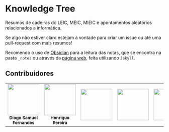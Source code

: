 # Knowledge Tree
Resumos de cadeiras do LEIC, MEIC, MIEIC e apontamentos aleatórios relacionados a informática.

Se algo não estiver claro estejam à vontade para criar um issue ou até uma pull-request com mais resumos!

Recomendo o uso de [Obsidian](https://obsidian.md/) para a leitura das notas, que se encontra na pasta `_notes` ou através da [página web](https://samuuuh.github.io/knowledge-tree), feita utilizando `Jekyll`.

## Contribuidores
<table>
  <tr>
    <td align="center">
        <a href="https://github.com/Samuuuh">
        <img src="https://avatars.githubusercontent.com/u/45127751" width="100px;" alt=""/><br />
        <sub><b>Diogo Samuel<br />Fernandes</b></sub></a>
    </td>
    <td align="center">
        <a href="https://github.com/GodAnri">
        <img src="https://avatars.githubusercontent.com/u/46387500" width="100px;" alt=""/><br />
        <sub><b>Henrique Pereira</b></sub></a>
    </td>
    <td align="center">
        <a href="#">
        <img src="#" width="100px;" alt=""/><br />
        <sub><b></b></sub></a>
    </td>
    <td align="center">
        <a href="#">
        <img src="#" width="100px;" alt=""/><br />
        <sub><b></b></sub></a>
    </td>
    <td align="center">
        <a href="#">
        <img src="#" width="100px;" alt=""/><br />
        <sub><b></b></sub></a>
    </td>
    <td align="center">
        <a href="#">
        <img src="#" width="100px;" alt=""/><br />
        <sub><b></b></sub></a>
    </td>
    <td align="center">
        <a href="#">
        <img src="#" width="100px;" alt=""/><br />
        <sub><b></b></sub></a>
    </td>
    <td align="center">
        <a href="#">
        <img src="#" width="100px;" alt=""/><br />
        <sub><b></b></sub></a>
    </td>
  </tr>
</table>